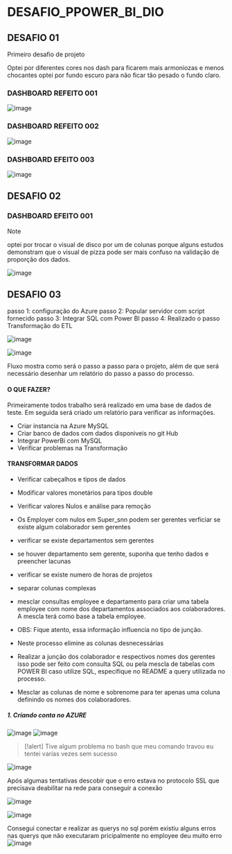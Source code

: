 # DESAFIO_PPOWER_BI_DIO
## DESAFIO 01
Primeiro desafio de projeto

Optei por diferentes cores nos dash para ficarem mais armoniozas e menos chocantes
optei por fundo escuro para não ficar tão pesado o fundo claro.

### DASHBOARD REFEITO 001

![image](https://github.com/user-attachments/assets/84dba35c-bafc-45a5-881c-808f1f637c46)

### DASHBOARD REFEITO 002

![image](https://github.com/user-attachments/assets/5ac98938-d1f9-4472-815c-0adac25f619f)

### DASHBOARD EFEITO 003

![image](https://github.com/user-attachments/assets/94567870-b243-4c8c-8bb6-b59259f0972b)

## DESAFIO 02

### DASHBOARD EFEITO 001

>[!note]
> optei por trocar o visual de disco por um de colunas porque alguns estudos demonstram que o visual de pizza pode ser mais confuso na validação de proporção dos dados.

![image](https://github.com/user-attachments/assets/4f347110-7fc7-4a11-bb46-d99412c3396a)

## DESAFIO 03

passo 1: configuração do Azure
passo 2: Popular servidor com script fornecido
passo 3: Integrar SQL com Power BI
passo 4: Realizado o passo Transformação do ETL 

![image](https://github.com/user-attachments/assets/2dc11931-3acb-4150-bdb8-b12010bec98b)

![image](https://github.com/user-attachments/assets/faffb4e7-56fe-47e4-b39c-947b4e70b95d)

Fluxo mostra como será o passo a passo para o projeto, além de que será necessário desenhar um relatório do passo a passo do processo.


#### O QUE FAZER?

Primeiramente todos trabalho será realizado em uma base de dados de teste. Em seguida será criado um relatório para verificar as informações.
* Criar instancia na Azure MySQL
* Criar banco de dados com dados disponiveis no git Hub
* Integrar PowerBi com MySQL
* Verificar problemas na Transformação

#### TRANSFORMAR DADOS

* Verificar cabeçalhos e tipos de dados
* Modificar valores monetários para tipos double
* Verificar valores Nulos e análise para remoção
* Os Employer com nulos em Super_snn podem ser gerentes verficiar se existe algum colaborador sem gerentes
* verificar se existe departamentos sem gerentes
* se houver departamento sem gerente, suponha que tenho dados e preencher lacunas
* verificar se existe numero de horas de projetos
* separar colunas complexas

* mesclar consultas employee e departamento para criar uma tabela employee com nome dos departamentos associados aos colaboradores. A mescla terá como base a tabela employee.
* OBS: Fique atento, essa informação influencia no tipo de junção.
* Neste processo elimine as colunas desnecessárias

* Realizar a junção dos colaborador e respectivos nomes dos gerentes isso pode ser feito com consulta SQL ou pela mescla de tabelas com POWER BI caso utilize SQL, especifique no README a query utilizada no processo.
* Mesclar as colunas de nome e sobrenome para ter apenas uma coluna definindo os nomes dos colaboradores.


##### 1. Criando conta no AZURE
![image](https://github.com/user-attachments/assets/f596b702-9861-4a53-b5d3-7d44a75d45f9)
![image](https://github.com/user-attachments/assets/2b609755-696c-42bf-9c45-981076d29520)

>[!alert]
>Tive algum problema no bash que meu comando travou eu tentei varias vezes sem sucesso

![image](https://github.com/user-attachments/assets/962fd661-7ad1-4452-8c9c-abcd09c2347b)

Após algumas tentativas descobir que o erro estava no protocolo SSL que precisava deabilitar na rede para conseguir a conexão

![image](https://github.com/user-attachments/assets/e6b7eef0-0592-4605-91cf-8611d4b5d5fd)

![image](https://github.com/user-attachments/assets/267b968b-85ff-45dd-954b-aff487a0b235)


Consegui conectar e realizar as querys no sql porém existiu alguns erros nas querys que não executaram pricipalmente no employee deu muito erro 
![image](https://github.com/user-attachments/assets/c9a29f85-fa6d-4b87-aebf-312fccb36c17)






